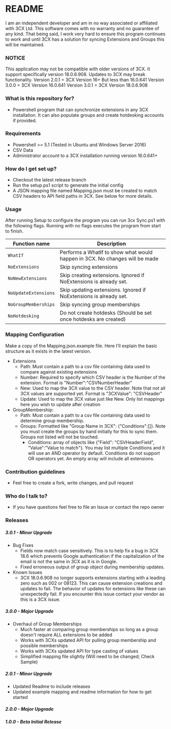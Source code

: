 # README #

I am an independent developer and am in no way associated or affiliated with 3CX Ltd. This software comes with no warranty and no guarantee of any kind. That being said, I work very hard to ensure this program continues to work and until 3CX has a solution for syncing Extensions and Groups this will be maintained.

### NOTICE ###
This application may not be compatible with older versions of 3CX. It support specifically version 18.0.6.908. Updates to 3CX may break functionality.
Version 2.0.1 = 3CX Version 16+ But less than 16.0.641
Version 3.0.0 = 3CX Version 16.0.641
Version 3.0.1 = 3CX Version 18.0.6.908

### What is this repository for? ###

* Powershell program that can synchronize extensions in any 3CX installation. It can also populate groups and create hotdesking accounts if provided.

### Requirements ###
* Powershell >= 5.1 (Tested in Ubuntu and Windows Server 2016)
* CSV Data
* Administrator account to a 3CX installation running version 16.0.641+

### How do I get set up? ###
* Checkout the latest release branch
* Run the setup.ps1 script to generate the initial config
* A JSON mapping file named Mapping.json must be created to match CSV headers to API field paths in 3CX. See below for more details.

### Usage ###

After running Setup to configure the program you can run 3cx Sync.ps1 with the following flags. Running with no flags executes the program from start to finish.

| Function name | Description                    |
| ------------- | ------------------------------ |
| `WhatIf`      | Performs a WhatIf to show what would happen in 3CX. No changes will be made   |
| `NoExtensions`   | Skip syncing extensions     |
| `NoNewExtensions` | Skip creating extensions. Ignored if NoExtensions is already set. |
| `NoUpdateExtensions` | Skip updating extensions. Ignored if NoExtensions is already set. |
| `NoGroupMemberships` | Skip syncing group memberships |
| `NoHotdesking` | Do not create hotdesks (Should be set once hotdesks are created) |

### Mapping Configuration ###
Make a copy of the Mapping.json.example file. Here I'll explain the basic structure as it exists in the latest version.

* Extensions 
	* Path: Must contain a path to a csv file containing data used to compare against existing extensions
	* Number: Required to specify which CSV header is the Number of the extension. Format is "Number":"CSVNumberHeader"
	* New: Used to map the 3CX value to the CSV header. Note that not all 3CX values are supported yet. Format is "3CXValue": "CSVHeader"
	* Update: Used to map the 3CX value just like New. Only list mappings here you wish to update after creation
* GroupMembership:
	* Path: Must contain a path to a csv file containing data used to determine group membership.
	* Groups: Formatted like "Group Name in 3CX": {"Conditions":[]}. Note you must create the groups by hand initially for this to sync them. Groups not listed will not be touched.
		* Conditions: array of objects like {"Field": "CSVHeaderField", "Value":"Value to match"}. You may list multiple Conditions and it will use an AND operator by default.
		Conditions do not support OR operators yet. An empty array will include all extensions.

### Contribution guidelines ###

* Feel free to create a fork, write changes, and pull request

### Who do I talk to? ###

* If you have questions feel free to file an Issue or contact the repo owner

### Releases ###
##### 3.0.1 - Minor Upgrade #####
* Bug Fixes
	* Fields now match case sensitively. This is to help fix a bug in 3CX 18.6 which prevents Google authentication if the capitalization of the email is not the same in 3CX as it is in Google.
	* Fixed erroneous output of group object during membership updates.
* Known Issues
	* 3CX 18.0.6.908 no longer supports extensions starting with a leading zero such as 002 or 08123. This can cause extension creations and updates to fail. The behavior of updates for extensions like these can unexpectedly fail. If you encounter this issue contact your vendor as this is a 3CX issue.
##### 3.0.0 - Major Upgrade #####
* Overhaul of Group Memberships
	* Much faster at comparing group memberships so long as a group doesn't require ALL extensions to be added
	* Works with 3CXs updated API for pulling group membership and possible memberships
	* Works with 3CXs updated API for type casting of values
	* Simplified mapping file slightly (Will need to be changed; Check Sample)
##### 2.0.1 - Minor Upgrade #####
* Updated Readme to include releases
* Updated example mapping and readme information for how to get started
##### 2.0.0 - Major Upgrade #####
##### 1.0.0 - Beta Initial Release #####